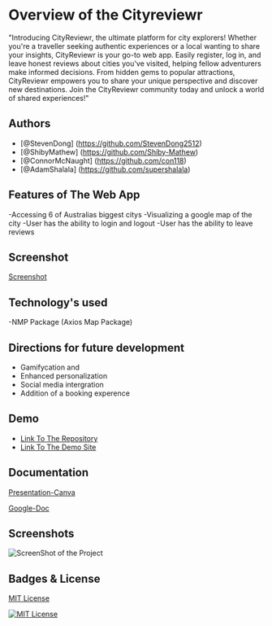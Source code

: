 # Overview of the Cityreviewr

"Introducing CityReviewr, the ultimate platform for city explorers! Whether you're a traveller seeking authentic experiences or a local wanting to share your insights, CityReviewr is your go-to web app. Easily register, log in, and leave honest reviews about cities you've visited, helping fellow adventurers make informed decisions. From hidden gems to popular attractions, CityReviewr empowers you to share your unique perspective and discover new destinations. Join the CityReviewr community today and unlock a world of shared experiences!"

## Authors
- [@StevenDong] (https://github.com/StevenDong2512)
- [@ShibyMathew] (https://github.com/Shiby-Mathew)
- [@ConnorMcNaught] (https://github.com/con118)
- [@AdamShalala] (https://github.com/supershalala)

## Features of The Web App
-Accessing 6 of Australias biggest citys 
-Visualizing a google map of the city
-User has the ability to login and logout 
-User has the ability to leave reviews

## Screenshot

[Screenshot](https://file.io/EWjSOwCnAPC9)

## Technology's used
-NMP Package (Axios Map Package)

## Directions for future development 
- Gamifycation and
- Enhanced personalization
- Social media intergration
- Addition of a booking experence

## Demo

- [Link To The Repository](https://github.com/con118/Travel-Aus)
- [Link To The Demo Site](https://cityreviwr.herokuapp.com)

## Documentation

[Presentation-Canva](https://www.canva.com/design/DAFkWGE6URk/4LrXhCZAIa7-7kbaC9eYzQ/edit?utm_content=DAFkWGE6URk&utm_campaign=designshare&utm_medium=link2&utm_source=sharebutton) 

[Google-Doc](https://docs.google.com/document/d/1X-qRjQeEKvMLnLZvSOgmJNALwKP5snul5ZEGWfB9kyY/edit?usp=sharing)

## Screenshots

![ScreenShot of the Project](https://postimg.cc/Vd2Y5h92)


## Badges & License

[MIT License](https://choosealicense.com/licenses/mit/)

[![MIT License](https://img.shields.io/badge/License-MIT-green.svg)](https://choosealicense.com/licenses/mit/)
